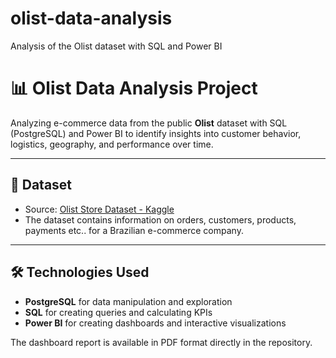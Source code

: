 # olist-data-analysis
Analysis of the Olist dataset with SQL and Power BI
# 📊 Olist Data Analysis Project

Analyzing e-commerce data from the public **Olist** dataset with SQL (PostgreSQL) and Power BI to identify insights into customer behavior, logistics, geography, and performance over time.

---

## 📁 Dataset

- Source: [Olist Store Dataset - Kaggle](https://www.kaggle.com/datasets/terencicp/e-commerce-dataset-by-olist-as-an-sqlite-database?select=olist.sqlite)
- The dataset contains information on orders, customers, products, payments etc.. for a Brazilian e-commerce company.

---

## 🛠️ Technologies Used

- **PostgreSQL** for data manipulation and exploration
- **SQL** for creating queries and calculating KPIs
- **Power BI** for creating dashboards and interactive visualizations

The dashboard report is available in PDF format directly in the repository.
